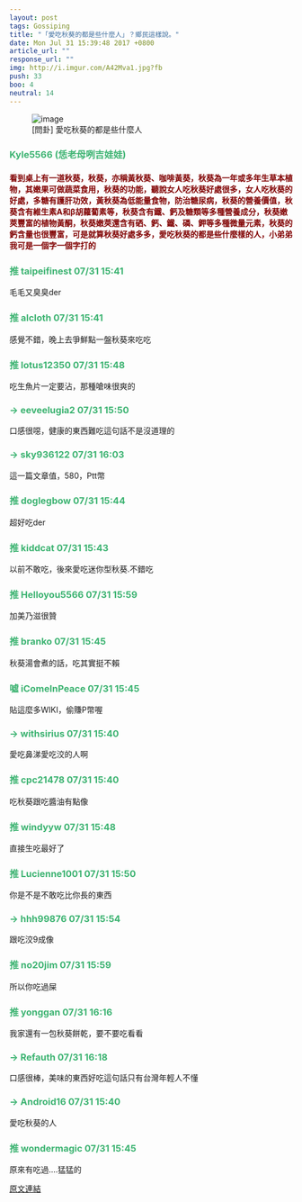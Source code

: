 ```yaml
---
layout: post
tags: Gossiping
title: "「愛吃秋葵的都是些什麼人」？鄉民這樣說。"
date: Mon Jul 31 15:39:48 2017 +0800
article_url: ""
response_url: ""
img: http://i.imgur.com/A42Mva1.jpg?fb
push: 33
boo: 4
neutral: 14
---
```


<figure>
<img src="http://i.imgur.com/A42Mva1.jpg?fb" alt="image">
<figcaption>
[問卦] 愛吃秋葵的都是些什麼人
</figcaption>
</figure>



<h3 style="color:MediumSeaGreen;">Kyle5566 (恁老母咧吉娃娃)</h3>

<h4 style="color:Maroon;">看到桌上有一道秋葵，秋葵，亦稱黃秋葵、咖啡黃葵，秋葵為一年或多年生草本植物，其嫩果可做蔬菜食用，秋葵的功能，聽說女人吃秋葵好處很多，女人吃秋葵的好處，多糖有護肝功效，黃秋葵為低能量食物，防治糖尿病，秋葵的營養價值，秋葵含有維生素A和β胡蘿蔔素等，秋葵含有鐵、鈣及糖類等多種營養成分，秋葵嫩莢豐富的植物黃酮，秋葵嫩莢還含有硒、鈣、鐵、磷、鉀等多種微量元素，秋葵的鈣含量也很豐富，可是就算秋葵好處多多，愛吃秋葵的都是些什麼樣的人，小弟弟我可是一個字一個字打的</h4>

<h3 style="color:MediumSeaGreen;">推 taipeifinest 07/31 15:41</h3>

<p>毛毛又臭臭der</p>

<h3 style="color:MediumSeaGreen;">推 alcloth 07/31 15:41</h3>

<p>感覺不錯，晚上去爭鮮點一盤秋葵來吃吃</p>

<h3 style="color:MediumSeaGreen;">推 lotus12350 07/31 15:48</h3>

<p>吃生魚片一定要沾，那種嗆味很爽的</p>

<h3 style="color:MediumSeaGreen;">→ eeveelugia2 07/31 15:50</h3>

<p>口感很噁，健康的東西難吃這句話不是沒道理的</p>

<h3 style="color:MediumSeaGreen;">→ sky936122 07/31 16:03</h3>

<p>這一篇文章值，580，Ptt幣</p>

<h3 style="color:MediumSeaGreen;">推 doglegbow 07/31 15:44</h3>

<p>超好吃der</p>

<h3 style="color:MediumSeaGreen;">推 kiddcat 07/31 15:43</h3>

<p>以前不敢吃，後來愛吃迷你型秋葵.不錯吃</p>

<h3 style="color:MediumSeaGreen;">推 Helloyou5566 07/31 15:59</h3>

<p>加美乃滋很贊</p>

<h3 style="color:MediumSeaGreen;">推 branko 07/31 15:45</h3>

<p>秋葵湯會煮的話，吃其實挺不賴</p>

<h3 style="color:MediumSeaGreen;">噓 iComeInPeace 07/31 15:45</h3>

<p>貼這麼多WIKI，偷賺P幣喔</p>

<h3 style="color:MediumSeaGreen;">→ withsirius 07/31 15:40</h3>

<p>愛吃鼻涕愛吃洨的人啊</p>

<h3 style="color:MediumSeaGreen;">推 cpc21478 07/31 15:40</h3>

<p>吃秋葵跟吃醬油有點像</p>

<h3 style="color:MediumSeaGreen;">推 windyyw 07/31 15:48</h3>

<p>直接生吃最好了</p>

<h3 style="color:MediumSeaGreen;">推 Lucienne1001 07/31 15:50</h3>

<p>你是不是不敢吃比你長的東西</p>

<h3 style="color:MediumSeaGreen;">→ hhh99876 07/31 15:54</h3>

<p>跟吃洨9成像</p>

<h3 style="color:MediumSeaGreen;">推 no20jim 07/31 15:59</h3>

<p>所以你吃過屎</p>

<h3 style="color:MediumSeaGreen;">推 yonggan 07/31 16:16</h3>

<p>我家還有一包秋葵餅乾，要不要吃看看</p>

<h3 style="color:MediumSeaGreen;">→ Refauth 07/31 16:18</h3>

<p>口感很棒，美味的東西好吃這句話只有台灣年輕人不懂</p>

<h3 style="color:MediumSeaGreen;">→ Android16 07/31 15:40</h3>

<p>愛吃秋葵的人</p>

<h3 style="color:MediumSeaGreen;">推 wondermagic 07/31 15:45</h3>

<p>原來有吃過....猛猛的</p>

<a href = "https://www.ptt.cc/bbs/Gossiping/M.1501486790.A.480.html">原文連結</a>

